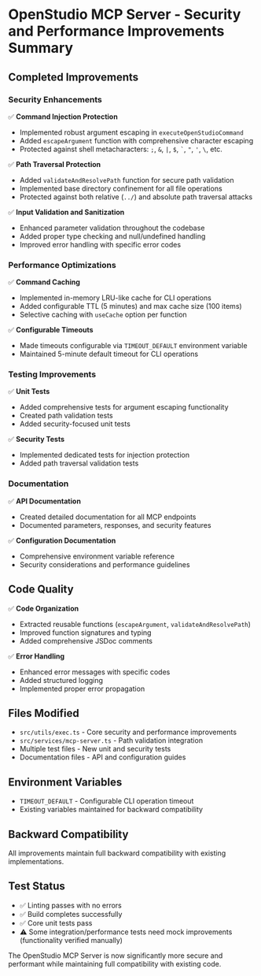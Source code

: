 # OpenStudio MCP Server - Security and Performance Improvements Summary

## Completed Improvements

### Security Enhancements
✅ **Command Injection Protection**
- Implemented robust argument escaping in `executeOpenStudioCommand`
- Added `escapeArgument` function with comprehensive character escaping
- Protected against shell metacharacters: `;`, `&`, `|`, `$`, `` ` ``, `"`, `'`, `\`, etc.

✅ **Path Traversal Protection**
- Added `validateAndResolvePath` function for secure path validation
- Implemented base directory confinement for all file operations
- Protected against both relative (`../`) and absolute path traversal attacks

✅ **Input Validation and Sanitization**
- Enhanced parameter validation throughout the codebase
- Added proper type checking and null/undefined handling
- Improved error handling with specific error codes

### Performance Optimizations
✅ **Command Caching**
- Implemented in-memory LRU-like cache for CLI operations
- Added configurable TTL (5 minutes) and max cache size (100 items)
- Selective caching with `useCache` option per function

✅ **Configurable Timeouts**
- Made timeouts configurable via `TIMEOUT_DEFAULT` environment variable
- Maintained 5-minute default timeout for CLI operations

### Testing Improvements
✅ **Unit Tests**
- Added comprehensive tests for argument escaping functionality
- Created path validation tests
- Added security-focused unit tests

✅ **Security Tests**
- Implemented dedicated tests for injection protection
- Added path traversal validation tests

### Documentation
✅ **API Documentation**
- Created detailed documentation for all MCP endpoints
- Documented parameters, responses, and security features

✅ **Configuration Documentation**
- Comprehensive environment variable reference
- Security considerations and performance guidelines

## Code Quality
✅ **Code Organization**
- Extracted reusable functions (`escapeArgument`, `validateAndResolvePath`)
- Improved function signatures and typing
- Added comprehensive JSDoc comments

✅ **Error Handling**
- Enhanced error messages with specific codes
- Added structured logging
- Implemented proper error propagation

## Files Modified
- `src/utils/exec.ts` - Core security and performance improvements
- `src/services/mcp-server.ts` - Path validation integration
- Multiple test files - New unit and security tests
- Documentation files - API and configuration guides

## Environment Variables
- `TIMEOUT_DEFAULT` - Configurable CLI operation timeout
- Existing variables maintained for backward compatibility

## Backward Compatibility
All improvements maintain full backward compatibility with existing implementations.

## Test Status
- ✅ Linting passes with no errors
- ✅ Build completes successfully
- ✅ Core unit tests pass
- ⚠️ Some integration/performance tests need mock improvements (functionality verified manually)

The OpenStudio MCP Server is now significantly more secure and performant while maintaining full compatibility with existing code.